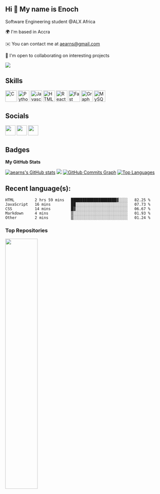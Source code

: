 ## Hi 👋 My name is Enoch  
Software Engineering student @ALX Africa

🌍 I'm based in Accra

✉️ You can contact me at [aearns@gmail.com](mailto:aearns@gmail.com)

🤝 I'm open to collaborating on interesting projects

<a href="https://www.github.com/aearns" target="_blank" rel="noreferrer"><img src="https://img.shields.io/github/followers/aearns?logo=github&style=for-the-badge&color=0891b2&labelColor=1c1917" /></a>

## Skills

<p align="left"> <a href="https://docs.microsoft.com/en-us/cpp/?view=msvc-170" target="_blank" rel="noreferrer"><img src="https://raw.githubusercontent.com/danielcranney/readme-generator/main/public/icons/skills/c-colored.svg" width="36" height="36" alt="C" /></a> <a href="https://www.python.org/" target="_blank" rel="noreferrer"><img src="https://raw.githubusercontent.com/danielcranney/readme-generator/main/public/icons/skills/python-colored.svg" width="36" height="36" alt="Python" /></a> <a href="https://developer.mozilla.org/en-US/docs/Web/JavaScript" target="_blank" rel="noreferrer"><img src="https://raw.githubusercontent.com/danielcranney/readme-generator/main/public/icons/skills/javascript-colored.svg" width="36" height="36" alt="Javascript" /></a> <a href="https://developer.mozilla.org/en-US/docs/Glossary/HTML5" target="_blank" rel="noreferrer"><img src="https://raw.githubusercontent.com/danielcranney/readme-generator/main/public/icons/skills/html5-colored.svg" width="36" height="36" alt="HTML5" /></a> <a href="https://reactjs.org/" target="_blank" rel="noreferrer"><img src="https://raw.githubusercontent.com/danielcranney/readme-generator/main/public/icons/skills/react-colored.svg" width="36" height="36" alt="React" /></a> <a href="https://fastapi.tiangolo.com/" target="_blank" rel="noreferrer"><img src="https://raw.githubusercontent.com/danielcranney/readme-generator/main/public/icons/skills/fastapi-colored.svg" width="36" height="36" alt="Fast API" /></a> <a href="https://graphql.org/" target="_blank" rel="noreferrer"><img src="https://raw.githubusercontent.com/danielcranney/readme-generator/main/public/icons/skills/graphql-colored.svg" width="36" height="36" alt="GraphQL" /></a> <a href="https://www.mysql.com/" target="_blank" rel="noreferrer"><img src="https://raw.githubusercontent.com/danielcranney/readme-generator/main/public/icons/skills/mysql-colored.svg" width="36" height="36" alt="MySQL" /></a> </p> 

## Socials  
<p align="left"> <a href="https://www.github.com/aearns" target="_blank" rel="noreferrer"><img src="https://raw.githubusercontent.com/danielcranney/readme-generator/main/public/icons/socials/github-dark.svg" width="32" height="32" /></a> <a href="https://www.linkedin.com/in/seamenu" target="_blank" rel="noreferrer"><img src="https://raw.githubusercontent.com/danielcranney/readme-generator/main/public/icons/socials/linkedin.svg" width="32" height="32" /></a> <a href="https://www.twitter.com/bblacksages" target="_blank" rel="noreferrer"><img src="https://raw.githubusercontent.com/danielcranney/readme-generator/main/public/icons/socials/twitter.svg" width="32" height="32" /></a></p>

## Badges

<b>My GitHub Stats</b>

<a href="http://www.github.com/aearns"><img src="https://github-readme-stats.vercel.app/api?username=aearns&show_icons=true&hide=&count_private=true&title_color=0891b2&text_color=ffffff&icon_color=0891b2&bg_color=1c1917&hide_border=true&show_icons=true" alt="aearns's GitHub stats" /></a>
<a href="http://www.github.com/aearns"><img src="https://github-readme-streak-stats.herokuapp.com/?user=aearns&stroke=ffffff&background=1c1917&ring=0891b2&fire=0891b2&currStreakNum=ffffff&currStreakLabel=0891b2&sideNums=ffffff&sideLabels=ffffff&dates=ffffff&hide_border=true" /></a>
<a href="http://www.github.com/aearns"><img src="https://activity-graph.herokuapp.com/graph?username=aearns&bg_color=1c1917&color=ffffff&line=0891b2&point=ffffff&area_color=1c1917&area=true&hide_border=true&custom_title=GitHub%20Commits%20Graph" alt="GitHub Commits Graph" /></a>
<a href="https://github.com/aearns" align="left"><img src="https://github-readme-stats.vercel.app/api/top-langs/?username=aearns&langs_count=10&title_color=0891b2&text_color=ffffff&icon_color=0891b2&bg_color=1c1917&hide_border=true&locale=en&custom_title=Top%20%Languages" alt="Top Languages" /></a>

## Recent language(s):
<!--START_SECTION:waka-->

```text
HTML         2 hrs 59 mins   ████████████████████▓░░░░   82.25 %
JavaScript   16 mins         ██░░░░░░░░░░░░░░░░░░░░░░░   07.73 %
CSS          14 mins         █▓░░░░░░░░░░░░░░░░░░░░░░░   06.67 %
Markdown     4 mins          ▒░░░░░░░░░░░░░░░░░░░░░░░░   01.93 %
Other        2 mins          ▒░░░░░░░░░░░░░░░░░░░░░░░░   01.24 %
```

<!--END_SECTION:waka-->

### Top Repositories

<div width="100%" align="center"><a href="https://github.com/aearns/ALX-low_level_programming" align="left"><img align="left" width="45%" src="https://github-readme-stats.vercel.app/api/pin/?username=aearns&repo=ALX-low_level_programming&title_color=0891b2&text_color=ffffff&icon_color=0891b2&bg_color=1c1917&hide_border=true&locale=en" /></a></div><br /><br /><br /><br /><br /><br /><br />

